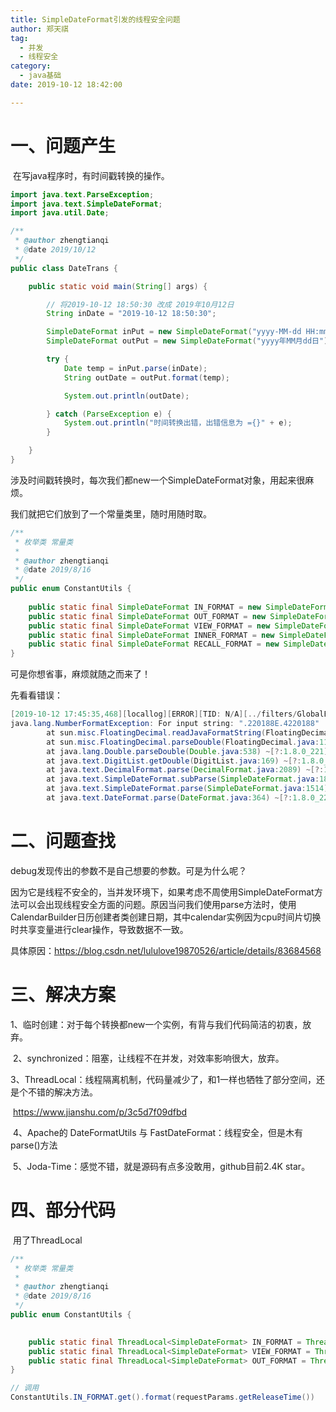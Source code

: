 ```yaml
---
title: SimpleDateFormat引发的线程安全问题
author: 郑天祺
tag:
  - 并发
  - 线程安全
category:
  - java基础
date: 2019-10-12 18:42:00

---
```


# 	一、问题产生

​	在写java程序时，有时间戳转换的操作。

```java
import java.text.ParseException;
import java.text.SimpleDateFormat;
import java.util.Date;

/**
 * @author zhengtianqi
 * @date 2019/10/12
 */
public class DateTrans {

    public static void main(String[] args) {

        // 将2019-10-12 18:50:30 改成 2019年10月12日
        String inDate = "2019-10-12 18:50:30";

        SimpleDateFormat inPut = new SimpleDateFormat("yyyy-MM-dd HH:mm:ss");
        SimpleDateFormat outPut = new SimpleDateFormat("yyyy年MM月dd日");

        try {
            Date temp = inPut.parse(inDate);
            String outDate = outPut.format(temp);

            System.out.println(outDate);

        } catch (ParseException e) {
            System.out.println("时间转换出错，出错信息为 ={}" + e);
        }

    }
}

```



涉及时间戳转换时，每次我们都new一个SimpleDateFormat对象，用起来很麻烦。

我们就把它们放到了一个常量类里，随时用随时取。

```java
/**
 * 枚举类 常量类
 *
 * @author zhengtianqi
 * @date 2019/8/16
 */
public enum ConstantUtils {
    
	public static final SimpleDateFormat IN_FORMAT = new SimpleDateFormat("yyyyMMddHHmmssSSS");
	public static final SimpleDateFormat OUT_FORMAT = new SimpleDateFormat("yyyy-MM-dd");
	public static final SimpleDateFormat VIEW_FORMAT = new SimpleDateFormat("yyyy年MM月");
	public static final SimpleDateFormat INNER_FORMAT = new SimpleDateFormat("yyyy-MM");
	public static final SimpleDateFormat RECALL_FORMAT = new SimpleDateFormat("yyyy-MM-dd HH:mm:ss");
}
```

可是你想省事，麻烦就随之而来了！

先看看错误：

```java
[2019-10-12 17:45:35,468][locallog][ERROR][TID: N/A][../filters/GlobalExeption.exceptionHandler:18][10.7.5.22][] - 服务器内部错误!
java.lang.NumberFormatException: For input string: ".220188E.4220188"
        at sun.misc.FloatingDecimal.readJavaFormatString(FloatingDecimal.java:2043) ~[?:1.8.0_221]
        at sun.misc.FloatingDecimal.parseDouble(FloatingDecimal.java:110) ~[?:1.8.0_221]
        at java.lang.Double.parseDouble(Double.java:538) ~[?:1.8.0_221]
        at java.text.DigitList.getDouble(DigitList.java:169) ~[?:1.8.0_221]
        at java.text.DecimalFormat.parse(DecimalFormat.java:2089) ~[?:1.8.0_221]
        at java.text.SimpleDateFormat.subParse(SimpleDateFormat.java:1869) ~[?:1.8.0_221]
        at java.text.SimpleDateFormat.parse(SimpleDateFormat.java:1514) ~[?:1.8.0_221]
        at java.text.DateFormat.parse(DateFormat.java:364) ~[?:1.8.0_221]
```

# 二、问题查找

debug发现传出的参数不是自己想要的参数。可是为什么呢？

​	因为它是线程不安全的，当并发环境下，如果考虑不周使用SimpleDateFormat方法可以会出现线程安全方面的问题。原因当问我们使用parse方法时，使用CalendarBuilder日历创建者类创建日期，其中calendar实例因为cpu时间片切换时共享变量进行clear操作，导致数据不一致。

具体原因：https://blog.csdn.net/lululove19870526/article/details/83684568

# 三、解决方案

​	1、临时创建：对于每个转换都new一个实例，有背与我们代码简洁的初衷，放弃。

​	2、synchronized：阻塞，让线程不在并发，对效率影响很大，放弃。

​	3、ThreadLocal：线程隔离机制，代码量减少了，和1一样也牺牲了部分空间，还是个不错的解决方法。

​		https://www.jianshu.com/p/3c5d7f09dfbd

​	4、Apache的 DateFormatUtils 与 FastDateFormat：线程安全，但是木有parse()方法

​	5、Joda-Time：感觉不错，就是源码有点多没敢用，github目前2.4K star。

# 四、部分代码

​	用了ThreadLocal

```java
/**
 * 枚举类 常量类
 *
 * @author zhengtianqi
 * @date 2019/8/16
 */
public enum ConstantUtils {
    

    public static final ThreadLocal<SimpleDateFormat> IN_FORMAT = ThreadLocal.withInitial(() -> new SimpleDateFormat("yyyyMMddHHmmssSSS"));
    public static final ThreadLocal<SimpleDateFormat> VIEW_FORMAT = ThreadLocal.withInitial(() -> new SimpleDateFormat("yyyy-MM-dd"));
    public static final ThreadLocal<SimpleDateFormat> OUT_FORMAT = ThreadLocal.withInitial(() -> new SimpleDateFormat("yyyy-MM-dd HH:mm:ss"));
}
```

```java
// 调用
ConstantUtils.IN_FORMAT.get().format(requestParams.getReleaseTime())
```

